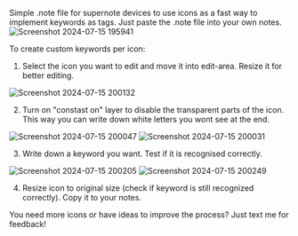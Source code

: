Simple .note file for supernote devices to use icons as a fast way to implement keywords as tags. Just paste the .note file into your own notes.
![Screenshot 2024-07-15 195941](https://github.com/user-attachments/assets/b7a9b7b9-51d9-4081-b665-6dae0546ede4)



To create custom keywords per icon: 

1. Select the icon you want to edit and move it into edit-area. Resize it for better editing.

![Screenshot 2024-07-15 200132](https://github.com/user-attachments/assets/e9041ffe-e35a-47b6-a54c-cd2b7b2950a1)

2. Turn on "constast on" layer to disable the transparent parts of the icon. This way you can write down white letters you wont see at the end.

![Screenshot 2024-07-15 200047](https://github.com/user-attachments/assets/dd43022c-b69f-4055-8cb3-a236130c878d)
![Screenshot 2024-07-15 200031](https://github.com/user-attachments/assets/df1417b5-a80c-401b-b099-6cc44f001001)

3. Write down a keyword you want. Test if it is recognised correctly.

![Screenshot 2024-07-15 200205](https://github.com/user-attachments/assets/50fc1cf4-e8cc-41ed-80f1-3b7ddb5a46cd)
![Screenshot 2024-07-15 200249](https://github.com/user-attachments/assets/96acd68b-686a-41ec-83b8-245de411800f)

4. Resize icon to original size (check if keyword is still recognized correctly). Copy it to your notes.



You need more icons or have ideas to improve the process? Just text me for feedback!


